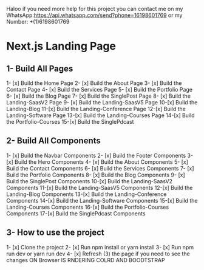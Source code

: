 Haloo if you need more help for this project you can 
contact me on my WhatsApp:https://api.whatsapp.com/send?phone=16198601769 or my Number: +(1)6198601769

# Next.js Landing Page


## 1- Build All Pages  
1- [x] Build the Home Page
2- [x] Build the About Page
3- [x] Build the Contact Page
4- [x] Build the Services Page
5- [x] Build the Portfolio Page
6- [x] Build the Blog Page
7- [x] Build the SinglePost Page
8- [x] Build the Landing-SaasV2 Page
9- [x] Build the Landing-SaasV5 Page
10-[x] Build the Landing-Blog
11-[x] Build the Landing-Conference Page
12-[x] Build the Landing-Software Page
13-[x] Build the Landing-Courses Page
14-[x] Build the Portfolio-Courses
15-[x] Build the SinglePdcast

## 2- Build All Components
1- [x] Build the Navbar Components
2- [x] Build the Footer Components
3- [x] Build the Hero Components
4- [x] Build the About Components
5- [x] Build the Contact Components
6- [x] Build the Services Components
7- [x] Build the Portfolio Components
8- [x] Build the Blog Components
9- [x] Build the SinglePost Components
10-[x] Build the Landing-SaasV2 Components
11-[x] Build the Landing-SaasV5 Components
12-[x] Build the Landing-Blog Components
13-[x] Build the Landing-Conference Components
14-[x] Build the Landing-Software Components
15-[x] Build the Landing-Courses Components
16-[x] Build the Portfolio-Courses Components
17-[x] Build the SinglePdcast Components

## 3- How to use the project 
1- [x] Clone the project
2- [x] Run npm install or yarn install
3- [x] Run npm run dev or yarn run dev
4- [x] Refresh (3) the page if you need to see the changes ON Browser IS RNDERING COLRD AND BOODTSTRAP
